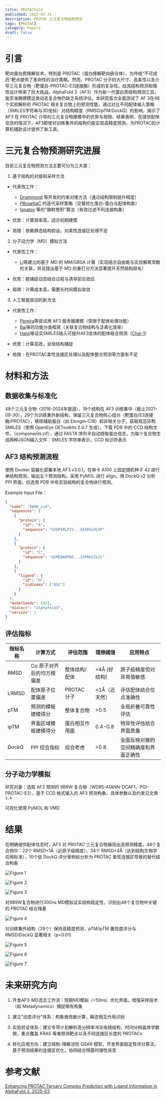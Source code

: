 ```yaml
---
title: PROTACFold
published: 2025-03-31
description: PROTAC 三元复合物结构预测
tags: [PROTAC]
category: Papers
draft: false
---
```


# 引言

靶向蛋白质降解技术，特别是 PROTAC（蛋白降解靶向嵌合体），为传统“不可成药”靶点提供了革命性的治疗策略。然而，PROTAC 分子的大尺寸、高柔性以及介导三元复合物（靶蛋白-PROTAC-E3连接酶）形成的复杂性，给其结构预测和理性设计带来了巨大挑战。AlphaFold 3（AF3）作为新一代蛋白质结构预测工具，能否准确建模这类动态复合物仍缺乏系统评估。本研究首次全面测试了 AF 3在48个实验解析的 PROTAC 相关复合物上的预测性能，通过对比不同配体输入策略（SMILES字符串与3D坐标）对结构精度（RMSD/pTM/DockQ）的影响，揭示了 AF3 在 PROTAC 介导的三元复合物建模中的优势与局限。结果表明，在提供配体信息的情况下，AF3即使对训练集外的结构仍能实现高精度预测，为PROTAC的计算机辅助设计提供了新工具。

# 三元复合物预测研究进展

目前三元复合物预测方法主要可分为三大类：

1. 基于结构的对接和采样方法

- 代表性工作：
  - [Drummond](https://doi.org/10.1021/acs.jcim.0c00897) 等开发的约束对接方法（通过结构限制提升精度）
  - [PRosettaC](https://doi.org/10.1021/acs.jcim.0c00589) 的迭代采样策略（交替优化蛋白-蛋白与配体构象）
  - [Ignatov](https://doi.org/10.1021/jacs.2c09387) 等的"静默卷积"算法（有效过滤不利连接构象）

- 优势：计算效率高，适合初期建模

- 局限：依赖静态结构假设，对柔性连接区处理不足

2. 分子动力学（MD）模拟方法

- 代表性工作：
  - [Li](https://doi.org/10.1021/acs.jcim.1c01150)等建立的基于 MD 的 MM/GBSA 计算（实现结合自由能与实验解离常数的关联，并且提出基于 MD 的重打分方法显著提升天然结构排名）

- 优势：能捕捉动态结合过程与诱导契合效应

- 局限：计算成本高，需要长时间模拟收敛

3. 人工智能驱动的新方法

- 代表性工作：
  - [Pereira](https://doi.org/10.1093/bioadv/vbaf056)等尝试用 AF3 服务器建模（受限于配体处理功能）
  - [Bai](https://doi.org/10.1016/j.jbc.2022.101653)等的功能分类框架（关联复合物结构与泛素化效率）
  - [Haloi](https://www.biorxiv.org/content/early/2025/02/25/2025.02.10.637508)等证实SMILES输入可提升AF3变体的配体结合预测（[Chai-1](https://www.biorxiv.org/content/early/2024/10/15/2024.10.10.615955)）

- 优势：计算高效，全局结构捕捉

- 局限：在PROTAC柔性连接区处理以及配体整合预测等方面有不足

# 材料和方法

## 数据收集与标准化

48个三元复合物（2016-2024年报道），19个结构在 AF3 训练集中（截止2021-09-30），29个为训练集外新结构，保留三元复合物核心组分（靶蛋白/E3连接酶/PROTAC），移除辅助蛋白（如 Elongin-C/B）和非相关分子，获取规范异构SMILES（使用 OpenEye OEToolkits 2.0.7 生成），下载 PDB 中的 CCD 结构文件，（components.cif），通过 FASTA 序列半自动提取蛋白信息，为每个复合物生成两种JSON输入文件：SMILES 字符串表示，CCD 标识符表示

## AF3 结构预测流程

使用 Docker 容器化部署本地 AF3 v3.0.1，在单卡 A100 上固定随机种子 42 进行单结构预测，输出五个预测结构，采用 PyMOL 进行 align，用 DockQ v2 分析 PPI 界面，仅选用 PDB 中有实验结构的复合物进行预测。

Example Input File：

```json
{
  "name": "5HXB_ccd",
  "sequences": [
    {
      "protein": {
        "id": "A",
        "sequence": "GSGPIRLPIV...AIGKVLKLVP"
      }
    },
    {
      "protein": {
        "id": "C",
        "sequence": "GSMEAKKPNI...ISPDKVILCL"
      }
    },
    {
      "ligand": {
        "id": "H",
        "ccdCodes": ["85C"]
      }
    }
  ],
  "modelSeeds": [42],
  "dialect": "alphafold3",
  "version": 1
}
```

## 评估指标

| 指标名称 | 计算方式 | 评估范围 | 理想阈值 | 应用特点 |
|----------|---------|---------|---------|---------|
| RMSD | Cα 原子对齐后的均方根偏差 | 整体结构/配体 | <4Å (好结构) | 原子级精度但对异常值敏感 |
| LRMSD | 配体原子位置偏差 | PROTAC 分子 | <1Å（近天然） | 评估配体结合位点准确性 |
| pTM | 预测的模板建模得分 | 整体复合物 | >0.5 | 全局折叠可靠性评估 |
| ipTM | 界面区域模板建模得分 | 蛋白相互作用面 | 0.4-0.8 | 特异性评估结合界面质量 |
| DockQ | PPI 综合指标 | 综合考虑 | >0.8 | 全面反映对接的空间精确度和界面正确性 |

## 分子动力学模拟

研究对象：选取 AF3 预测的 9B9W 复合物（WDR5-A1ANN-DCAF1，POI-PROTAC-E3），基于 CCD 格式输入的 AF3 预测构象，具体参数以及约束见文章 `3.4`

可视化使用 PyMOL 和 VMD

# 结果

在明确提供配体信息时，AF3 对 PROTAC 三元复合物展现出高预测精度，48个复合物中：23个 RMSD<1Å（近原子级精度），34个 RMSD<4Å（达到结构生物学应用标准），10个低 DockQ 评分案例经分析为 PROTAC 柔性连接区导致的替代结合构象

![Figure 1](PROTACFold_1.png)


![Figure 2](PROTACFold_2.png)


![Figure 3](PROTACFold_3.png)


对9B9W复合物进行300ns MD模拟证实结构稳定性，识别出48个复合物中关键的 PROTAC 结合残基

![Figure 4](PROTACFold_4.png)


对训练集外结构（29个）保持高精度预测，pTM/ipTM 置信度评分与 RMSD/DockQ 显著相关（p<0.01）

![Figure 5](PROTACFold_5.png)


![Figure 6](PROTACFold_6.png)


![Figure 7](PROTACFold_7.png)

# 未来研究方向

1. 开发AF3-MD混合工作流：短期MD模拟（<50ns）优化界面，增强采样技术（如 Metadynamics）捕捉稀有构象

2. 建立"动态评分"体系：构象熵贡献计算，瞬态相互作用识别

3. 实验验证体系：建立专项计划解析高分辨率冷冻电镜结构，时间分辨晶体学数据，重点覆盖 KRAS 等难预测靶点以及不同连接区长度的 PROTACs

4. 转化应用方向：建立结构-降解活性 QSAR 模型，开发界面稳定性评分算法，基于预测结果的连接区优化，协同结合残基的理性突变

# 参考文献

[ Enhancing PROTAC Ternary Complex Prediction with Ligand Information in AlphaFold 3, 2025-03](https://doi.org/10.26434/chemrxiv-2025-gfd6c)

